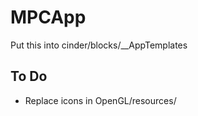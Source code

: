 MPCApp
======

Put this into cinder/blocks/__AppTemplates



## To Do
- Replace icons in OpenGL/resources/